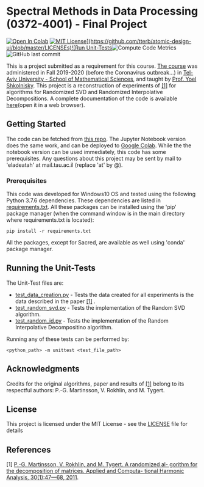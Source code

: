 # Spectral Methods in Data Processing (0372-4001) - Final Project 

[![Open In Colab](https://colab.research.google.com/assets/colab-badge.svg)](https://colab.research.google.com/github/RedCrow9564/SpectralMethodsProject-RandomSVD/blob/master/Spectral_Methods_Project_Random_SVD.ipynb) [![MIT License](https://img.shields.io/apm/l/atomic-design-ui.svg?)](https://github.com/tterb/atomic-design-ui/blob/master/LICENSEs)![Run Unit-Tests](https://github.com/RedCrow9564/SpectralMethodsProject-RandomSVD/workflows/Run%20Unit-Tests/badge.svg)![Compute Code Metrics](https://github.com/RedCrow9564/SpectralMethodsProject-RandomSVD/workflows/Compute%20Code%20Metrics/badge.svg)![GitHub last commit](https://img.shields.io/github/last-commit/RedCrow9564/SpectralMethodsProject-RandomSVD)

This is a project submitted as a requirement for this course. [The course](https://www30.tau.ac.il/yedion/syllabus.asp?course=0372400101) was administered in Fall 2019-2020 (before the Coronavirus outbreak...) in [Tel-Aviv University - School of Mathematical Sciences](https://en-exact-sciences.tau.ac.il/math), and taught by [Prof. Yoel Shkolnisky](https://english.tau.ac.il/profile/yoelsh). 
This project is a reconstruction of experiments of [[1]](#1) for algorithms for Randomized SVD and Randomized Interpolative Decompositions. A complete documentation of the code is available [here](docs/doc-html/documentation_homepage.html)(open it in a web browser).

## Getting Started

The code can be fetched from [this repo](https://github.com/RedCrow9564/SpectralMethodsProject-RandomSVD.git). The Jupyter Notebook version does the same work, and can be deployed to [Google Colab](https://colab.research.google.com/github/RedCrow9564/SpectralMethodsProject-RandomSVD/blob/master/Spectral_Methods_Project_Random_SVD.ipynb). While the the notebook version can be used immediately, this code has some prerequisites.
Any questions about this project may be sent by mail to 'eladeatah' at mail.tau.ac.il (replace 'at' by @).

### Prerequisites

This code was developed for Windows10 OS and tested using the following Python 3.7.6 dependencies. These dependencies are listed in [requirements.txt](requirements.txt).
All these packages can be installed using the 'pip' package manager (when the command window is in the main directory where requirements.txt is located):
```
pip install -r requirements.txt
```
All the packages, except for Sacred, are available as well using 'conda' package manager.

## Running the Unit-Tests

The Unit-Test files are:

* [test_data_creation.py](UnitTests/test_data_creation.py) - Tests the data created for all experiments is the data described in the paper [[1]](#1) .
* [test_random_svd.py](UnitTests/test_random_svd.py) - Tests the implementation of the Random SVD algorithm.
* [test_random_id.py](UnitTests/test_random_id.py) - Tests the implementation of the Random Interpolative Decompositino algorithm.

Running any of these tests can be performed by:
```
<python_path> -m unittest <test_file_path>
```
## Acknowledgments
Credits for the original algorithms, paper and results of [[1]](#1) belong to its respectful authors: P.-G. Martinsson, V. Rokhlin, and M. Tygert.

## License

This project is licensed under the MIT License - see the [LICENSE](LICENSE) file for details

## References
<a id="1">[1]</a> [P.-G. Martinsson, V. Rokhlin, and M. Tygert. A randomized al-
gorithm for the decomposition of matrices. Applied and Computa-
tional Harmonic Analysis, 30(1):47—68, 2011](https://www.sciencedirect.com/science/article/pii/S1063520310000242).
